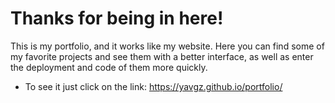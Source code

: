 # Thanks for being in here!

This is my portfolio, and it works like my website.
Here you can find some of my favorite projects and see them with a better
interface, as well as enter the deployment and code of them more quickly.

  - To see it just click on the link: https://yavgz.github.io/portfolio/

